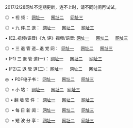 2017/2/28网址不定期更新，连不上时，请不同时间再试试。
<p>◎   • 视 频： 
<a href="http://32.patelmortgage.com/tv/" target="_blank">网址一</a> 　 
<a href="http://32.patelmortgage.com/9018.html" target="_blank">网址二</a> 　 
<a href="http://32.patelmortgage.com/9449.html" target="_blank">网址三</a></p>
<p>◎   • 九 评.三 退：  
<a href="http://32.patelmortgage.com/tt/" target="_blank">网址一</a> 　 
<a href="http://32.patelmortgage.com/v2/" target="_blank">网址二</a> 　 
<a href="http://32.patelmortgage.com/t/" target="_blank">网址三</a> 　</p>
<p>  • (E2_视频/语音)《九 评》视频/语音: 
<a href="http://32.patelmortgage.com/7738.html" target="_blank">网址一</a> 　 
<a href="http://32.patelmortgage.com/7614.html" target="_blank">网址二</a> 　 
<a href="http://32.patelmortgage.com/7633.html" target="_blank">网址三</a></p>
<p>◎   • 三 退 管 道...退 党 网：  
<a href="http://32.patelmortgage.com/go/8/" target="_blank">网址一</a> 　 
<a href="http://32.patelmortgage.com/go/8/" target="_blank">网址二</a> 　 
<a href="http://32.patelmortgage.com/go/8/" target="_blank">网址三</a></p>
<p>  • (F1) 三 退 管 道(一)： 
<a href="http://32.patelmortgage.com/dd/" target="_blank">网址一</a> 　 
<a href="http://32.patelmortgage.com/dd/" target="_blank">网址二</a> 　 
<a href="http://32.patelmortgage.com/dd/" target="_blank">网址三</a></p>
<p>  • (F2)三 退 管 道(二)： 
<a href="http://32.patelmortgage.com/d/" target="_blank">网址一</a> 　 
<a href="http://32.patelmortgage.com/d/" target="_blank">网址二</a> 　 
<a href="http://32.patelmortgage.com/d/" target="_blank">网址三</a></p>
<p>◎   • PDF电子书：  
<a href="http://32.patelmortgage.com/p/" target="_blank">网址一</a> 　 
<a href="http://32.patelmortgage.com/p/" target="_blank">网址二</a> 　 
<a href="http://32.patelmortgage.com/p/" target="_blank">网址三</a></p>
<p>◎ </span>  •  小 站：  
<a href="http://32.patelmortgage.com/" target="_blank">网址一</a> 　 
<a href="http://32.patelmortgage.com/" target="_blank">网址二</a>   
<a href="http://32.patelmortgage.com/" target="_blank">网址三</a></p>
<p>◎  • 翻 墙 软 件 ：  
<a href="http://32.patelmortgage.com/ff/" target="_blank">网址一</a> 　 
<a href="http://32.patelmortgage.com/ff/" target="_blank">网址二</a> 　 
<a href="http://32.patelmortgage.com/ff/" target="_blank">网址三</a></p>
<p>◎ </span>  • 每 日 新 闻：  
<a href="http://32.patelmortgage.com/day/" target="_blank">网址一</a> 　 
<a href="http://32.patelmortgage.com/day/" target="_blank">网址二</a> 　 
<a href="http://32.patelmortgage.com/day/" target="_blank">网址三</a></p>
<p>◎ </span>  • 短 波 分 享：  
<a href="http://32.patelmortgage.com/h/" target="_blank">网址一</a> 　 
<a href="http://32.patelmortgage.com/h/" target="_blank">网址二</a> 　 
<a href="http://32.patelmortgage.com/h/" target="_blank">网址三</a></p>

